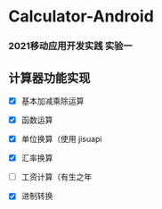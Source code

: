 # Calculator-Android

### 2021移动应用开发实践 实验一

## 计算器功能实现

- [x] 基本加减乘除运算

- [x] 函数运算

- [x] 单位换算（使用 jisuapi

- [x] 汇率换算

- [ ] 工资计算（有生之年
- [x] 进制转换

